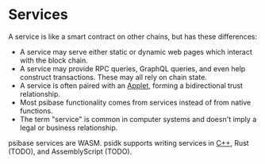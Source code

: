 # Services

A service is like a smart contract on other chains, but has these differences:

- A service may serve either static or dynamic web pages which interact with the block chain.
- A service may provide RPC queries, GraphQL queries, and even help construct transactions. These may all rely on chain state.
- A service is often paired with an [Applet](applet/applets.md), forming a bidirectional trust relationship.
- Most psibase functionality comes from services instead of from native functions.
- The term "service" is common in computer systems and doesn't imply a legal or business relationship.

psibase services are WASM. psidk supports writing services in [C++](cpp-service/basic/README.md), Rust (TODO), and AssemblyScript (TODO).
